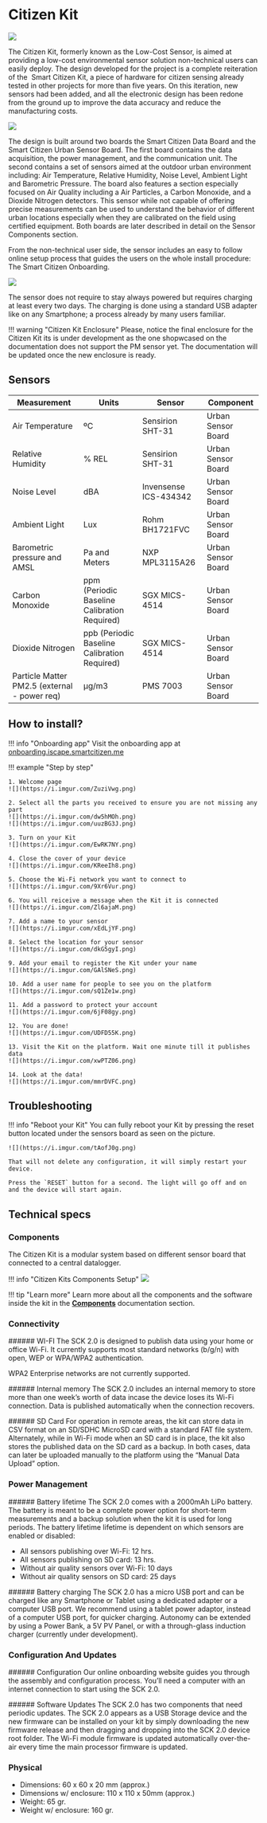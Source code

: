 Citizen Kit
===========

![](https://i.imgur.com/zv4cwc3.jpg)

The Citizen Kit, formerly known as the Low-Cost Sensor, is aimed at providing a low-cost environmental sensor solution non-technical users can easily deploy. The design developed for the project is a complete reiteration of the  Smart Citizen Kit, a piece of hardware for citizen sensing already tested in other projects for more than five years. On this iteration, new sensors had been added, and all the electronic design has been redone from the ground up to improve the data accuracy and reduce the manufacturing costs.

![](https://i.imgur.com/KH6Kny0.jpg)

The design is built around two boards the Smart Citizen Data Board and the Smart Citizen Urban Sensor Board. The first board contains the data acquisition, the power management, and the communication unit. The second contains a set of sensors aimed at the outdoor urban environment including: Air Temperature, Relative Humidity, Noise Level, Ambient Light and Barometric Pressure. The board also features a section especially focused on Air Quality including a Air Particles, a Carbon Monoxide, and a Dioxide Nitrogen detectors. This sensor while not capable of offering precise measurements can be used to understand the behavior of different urban locations especially when they are calibrated on the field using certified equipment. Both boards are later described in detail on the Sensor Components section.

From the non-technical user side, the sensor includes an easy to follow online setup process that guides the users on the whole install procedure: The Smart Citizen Onboarding.

![](https://i.imgur.com/NfWr2Rg.jpg)

The sensor does not require to stay always powered but requires charging at least every two days. The charging is done using a standard USB adapter like on any Smartphone; a process already by many users familiar.

!!! warning "Citizen Kit Enclosure"
	Please, notice the final enclosure for the Citizen Kit its is under development as the one shopwcased on the documentation does not support the PM sensor yet. The documentation will be updated once the new enclosure is ready.


## Sensors

| Measurement                                  | Units                                        | Sensor                | Component              |
|----------------------------------------------|----------------------------------------------|-----------------------|--------------------|
| Air Temperature                              | ºC                                           | Sensirion SHT-31      | Urban Sensor Board |
| Relative Humidity                            | % REL                                        | Sensirion SHT-31      | Urban Sensor Board |
| Noise Level                                  | dBA                                | Invensense ICS-434342 | Urban Sensor Board |
| Ambient Light                                | Lux                                          | Rohm BH1721FVC        | Urban Sensor Board |
| Barometric pressure and AMSL                 | Pa and Meters                                | NXP MPL3115A26        | Urban Sensor Board |
| Carbon Monoxide                              | ppm (Periodic Baseline Calibration Required) | SGX MICS-4514         | Urban Sensor Board |
| Dioxide Nitrogen                             | ppb (Periodic Baseline Calibration Required) | SGX MICS-4514         | Urban Sensor Board |
| Particle Matter PM2.5 (external - power req) | µg/m3                                        | PMS 7003              | Urban Sensor Board |

## How to install?

!!! info "Onboarding app"
	Visit the onboarding app at [onboarding.iscape.smartcitizen.me](https://onboarding.iscape.smartcitizen.me)

!!! example "Step by step"

	1. Welcome page
	![](https://i.imgur.com/ZuziVwg.png)

	2. Select all the parts you received to ensure you are not missing any part
	![](https://i.imgur.com/dw5hMOh.png)
	![](https://i.imgur.com/uuzBG3J.png)

	3. Turn on your Kit
	![](https://i.imgur.com/EwRK7NY.png)

	4. Close the cover of your device
	![](https://i.imgur.com/KReeIh8.png)

	5. Choose the Wi-Fi network you want to connect to
	![](https://i.imgur.com/9Xr6Vur.png)

	6. You will reiceive a message when the Kit it is connected
	![](https://i.imgur.com/Zl6ajaM.png)

	7. Add a name to your sensor
	![](https://i.imgur.com/xEdLjYF.png)

	8. Select the location for your sensor
	![](https://i.imgur.com/dkG5gyI.png)

	9. Add your email to register the Kit under your name
	![](https://i.imgur.com/GAlSNeS.png)

	10. Add a user name for people to see you on the platform
	![](https://i.imgur.com/sQ1Ze1w.png)

	11. Add a password to protect your account
	![](https://i.imgur.com/6jF08gy.png)

	12. You are done!
	![](https://i.imgur.com/UDFD55K.png)

	13. Visit the Kit on the platform. Wait one minute till it publishes data
	![](https://i.imgur.com/xwPTZ06.png)

	14. Look at the data!
	![](https://i.imgur.com/mmrDVFC.png)

## Troubleshooting

!!! info "Reboot your Kit"
	You can fully reboot your Kit by pressing the reset button located under the sensors board as seen on the picture.

	![](https://i.imgur.com/tAofJ0g.png)

	That will not delete any configuration, it will simply restart your device.

	Press the `RESET` button for a second. The light will go off and on and the device will start again.



<!-- !!! info "Factory reset your Kit"
	You can fully reset the Kit to the default settings so you can register again your device.

	Press the main button for 15 seconds. After 5 seconds the light will go off and will go on again after 15 seconds. Then you can release the button and your device will be fully resetted as a brand new Kit.

	![](https://i.imgur.com/tAofJ0g.png) -->

## Technical specs

### Components

The Citizen Kit is a modular system based on different sensor board that connected to a central datalogger.

!!! info "Citizen Kits Components Setup"
    ![](https://i.imgur.com/il20Xqa.png)

!!! tip "Learn more"
    Learn more about all the components and the software inside the kit in the [**Components**](/Components) documentation section.

### Connectivity

###### WI-FI
The SCK 2.0 is designed to publish data using your home or office Wi-Fi. It currently supports most standard networks (b/g/n) with open, WEP or WPA/WPA2 authentication.

WPA2 Enterprise networks are not currently supported.

###### Internal memory
The SCK 2.0 includes an internal memory to store more than one week’s worth of data incase the device loses its Wi-Fi connection. Data is published automatically when the connection recovers.

###### SD Card
For operation in remote areas, the kit can store data in CSV format on an SD/SDHC MicroSD card with a standard FAT file system. Alternately, while in Wi-Fi mode when an SD card is in place, the kit also stores the published data on the SD card as a backup. In both cases, data can later  be uploaded manually to the platform using the “Manual Data Upload” option.

### Power Management

###### Battery lifetime
The SCK 2.0 comes with a 2000mAh LiPo battery. The battery is meant to be a complete power option for short-term measurements and a backup solution when the kit it is used for long periods. The battery lifetime lifetime is dependent on which sensors are enabled or disabled:

* All sensors publishing over Wi-Fi: 12 hrs.
* All sensors publishing on SD card: 13 hrs.
* Without air quality sensors over Wi-Fi: 10 days
* Without air quality sensors on SD card: 25 days

###### Battery charging
The SCK 2.0 has a micro USB port and can be charged like any Smartphone or Tablet using a dedicated adapter or a computer USB port.
We recommend using a tablet power adaptor, instead of a computer USB port, for quicker charging. Autonomy can be extended by using a Power Bank, a 5V PV Panel, or with a through-glass induction charger (currently under development).

### Configuration And Updates

###### Configuration
Our online onboarding website guides you through the assembly and configuration process. You’ll need a computer with an internet connection to start using the SCK 2.0.

###### Software Updates
The SCK 2.0 has two components that need periodic updates. The SCK 2.0 appears as a USB Storage device and the new firmware can be installed on your kit by simply downloading the new firmware release and then dragging and dropping into the SCK 2.0 device root folder. The Wi-Fi module firmware is updated automatically over-the-air every time the main processor firmware is updated.

### Physical

* Dimensions: 60 x 60 x 20 mm (approx.)
* Dimensions w/ enclosure: 110 x 110 x 50mm (approx.)
* Weight: 65 gr.
* Weight w/ enclosure: 160 gr.



